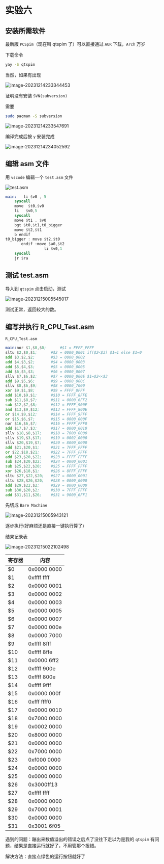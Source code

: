 # 实验六

## 安装所需软件

最新版 `PCSpim`（现在叫 qtspim 了）可以直接通过 `AUR` 下载，`Arch` 万岁

下载命令

```bash
yay -S qtspim
```

当然，如果有出现

![image-20231214233344453](./assets/image-20231214233344453.png)

证明没有安装 `SVN(subversion)`

需要

```bash
sudo pacman -S subversion
```

![image-20231214233547691](./assets/image-20231214233547691.png)

编译完成后按 `y` 安装完成

![image-20231214234052592](./assets/image-20231214234052592.png)

## 编辑 asm 文件

用 `vscode` 编辑一个 `test.asm` 文件

![test.asm](./assets/test.asm.svg)

```asm
main:	li $v0 , 5
	syscall
	move  $t0,$v0
	li   $v0,5
	syscall
	move $t1 , $v0
	bgt $t0,$t1,t0_bigger
	move $t2,$t1
	b endif
t0_bigger : move $t2,$t0
       endif :move $a0,$t2
                 li $v0,1
	syscall
	jr $ra

```

## 测试 test.asm

导入到 `qtspim` 点击启动，测试

![image-20231215005545017](./assets/image-20231215005545017.png)

测试正常，返回较大的数。

## 编写并执行 R_CPU_Test.asm

`R_CPU_Test.asm`

```asm
main:nor $1,$0,$0;		#$1 = FFFF_FFFF
sltu $2,$0,$1;		#$2 = 0000_0001 if($2<$3) $1=1 else $1=0
add $3,$2,$2;		#$3 = 0000_0002
add $4,$3,$2;		#$4 = 0000_0003
add $5,$4,$3;		#$5 = 0000_0005
add $6,$5,$3;		#$6 = 0000_0007
sllv $7,$6,$2;		#$7 = 0000_000E $1=$2<<$3
add $9,$5,$6;		#$9 = 0000_000C
sllv $8,$6,$9;		#$8 = 0000_7000
xor $9,$1,$8;		#$9 = FFFF_8FFF
add $10,$9,$1;		#$10 = FFFF_8FFE
sub $11,$8,$7; 		#$11 = 0000_6FF2
sub $12,$7,$8;		#$12 = FFFF_900E
and $13,$9,$12; 	#$13 = FFFF_800E
or $14,$9,$12;		#$14 = FFFF_9FFF
or $15,$6,$7;		#$15 = 0000_000F
nor $16,$6,$7;		#$16 = FFFF_FFF0
add $17,$7,$3;		#$17 = 0000_0010
sllv $18,$8,$17;	#$18 = 7000_0000
sllv $19,$3,$17;	#$19 = 0002_0000
sllv $20,$19,$7;	#$20 = 8000_0000
add $21,$20,$1; 	#$21 = 7FFF_FFFF
or $22,$18,$21;		#$22 = 7FFF_FFFF
add $23,$20,$22;	#$23 = FFFF_FFFF
sub $24,$20,$22;	#$24 = 0000_0001
sub $25,$22,$20;	#$25 = FFFF_FFFF
xor $26,$18,$1;		#$26 = 8FFF_FFFF
sltu $27,$22,$20;	#$27 = 0000_0001
sltu $28,$26,$20;	#$28 = 0000_0000
add $29,$22,$2;		#$29 = 8000_0000
sub $30,$20,$2;		#$30 = 7FFF_FFFF
add $31,$11,$26;	#$31 = 9000_6FF1

```

先切成 `Bare Machine`

![image-20231215005943121](./assets/image-20231215005943121.png)

逐步执行(好麻烦还是直接一键执行算了)

结果记录表

![image-20231215022102498](./assets/image-20231215022102498.png)

| 寄存器 | 内容        |
| ------ | ----------- |
| $0     | 0x0000 0000 |
| $1     | 0xffff ffff |
| $2     | 0x0000 0001 |
| $3     | 0x0000 0002 |
| $4     | 0x0000 0003 |
| $5     | 0x0000 0005 |
| $6     | 0x0000 0007 |
| $7     | 0x0000 000e |
| $8     | 0x0000 7000 |
| $9     | 0xffff 8fff |
| $10    | 0xffff 8ffe |
| $11    | 0x0000 6ff2 |
| $12    | 0xffff 900e |
| $13    | 0xffff 800e |
| $14    | 0xffff 9fff |
| $15    | 0x0000 000f |
| $16    | 0xfff ffff0 |
| $17    | 0x0000 0010 |
| $18    | 0x7000 0000 |
| $19    | 0x0002 0000 |
| $20    | 0x8000 0000 |
| $21    | 0x0000 0000 |
| $22    | 0x7000 0000 |
| $23    | 0xf000 0000 |
| $24    | 0x0000 0000 |
| $25    | 0x0000 0000 |
| $26    | 0x3000ff13  |
| $27    | 0xffff ffff |
| $28    | 0x0000 0000 |
| $29    | 0x7000 0001 |
| $30    | 0x0000 0000 |
| $31    | 0x3001 6f05 |

遇到的问题：蹦出来数值溢出的错误之后点了没往下走以为是我的 `qtspim` 有问题，结果是直接运行就好了，不用管那个报错。

解决方法：直接点绿色的运行按钮就好了
